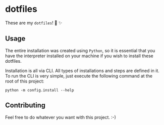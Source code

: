 # dotfiles

These are my `dotfiles`! :robot: :sparkles: 

## Usage

The entire installation was created using `Python`, so it is essential that you have the interpreter installed on your machine if you wish to install these dotfiles.

Installation is all via CLI. All types of installations and steps are defined in it. To run the CLI is very simple, just execute the following command at the root of this project:

```
python -m config.install --help
```

## Contributing

Feel free to do whatever you want with this project. :-)
